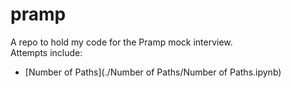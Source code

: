 # pramp
A repo to hold my code for the Pramp mock interview.<br/>
Attempts include:
- [Number of Paths](./Number of Paths/Number of Paths.ipynb)
